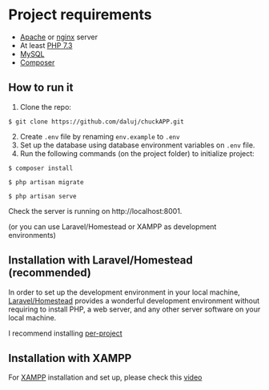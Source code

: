 # Project requirements
* [Apache](https://httpd.apache.org/download.cgi) or [nginx](https://nginx.org/en/download.html) server
* At least [PHP 7.3](https://www.php.net/releases/7_3_0.php)
* [MySQL](https://www.mysql.com/)
* [Composer](https://getcomposer.org/)

## How to run it
1. Clone the repo:
```
$ git clone https://github.com/daluj/chuckAPP.git
```
2. Create `.env` file by renaming `env.example` to `.env`
3. Set up the database using database environment variables on `.env` file. 
3. Run the following commands (on the project folder) to initialize project:
```
$ composer install
```

```
$ php artisan migrate
```

```
$ php artisan serve
```

Check the server is running on http://localhost:8001.

(or you can use Laravel/Homestead or XAMPP as development environments)

## Installation with Laravel/Homestead (recommended)
In order to set up the development environment in your local machine, [Laravel/Homestead](https://laravel.com/docs/8.x/homestead) provides a wonderful development environment without requiring to install PHP, a web server, and any other server software on your local machine. 

I recommend installing [per-project](https://laravel.com/docs/8.x/homestead#per-project-installation)

## Installation with XAMPP
For [XAMPP](https://www.apachefriends.org/download.html) installation and set up, please check this [video](https://www.youtube.com/watch?v=k9em7Ey00xQ)
